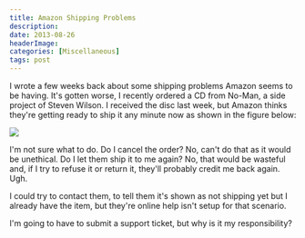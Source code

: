 ```yaml
---
title: Amazon Shipping Problems
description: 
date: 2013-08-26
headerImage: 
categories: [Miscellaneous]
tags: post
---
```


I wrote a few weeks back about some shipping problems Amazon seems to be having. It's gotten worse, I recently ordered a CD from No-Man, a side project of Steven Wilson. I received the disc last week, but Amazon thinks they're getting ready to ship it any minute now as shown in the figure below:

![](/images/2013/amazon-shipping-issues.png)

I'm not sure what to do. Do I cancel the order? No, can't do that as it would be unethical. Do I let them ship it to me again? No, that would be wasteful and, if I try to refuse it or return it, they'll probably credit me back again. Ugh.

I could try to contact them, to tell them it's shown as not shipping yet but I already have the item, but they're online help isn't setup for that scenario.

I'm going to have to submit a support ticket, but why is it my responsibility?